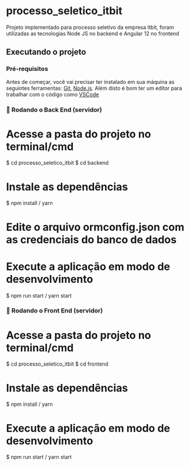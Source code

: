 # processo_seletico_itbit
<p>Projeto implementado para processo seletivo da empresa Itbit, foram utilizadas as tecnologias Node JS no backend e Angular 12 no frontend</p>

## Executando o projeto

### Pré-requisitos

Antes de começar, você vai precisar ter instalado em sua máquina as seguintes ferramentas:
[Git](https://git-scm.com), [Node.js](https://nodejs.org/en/). 
Além disto é bom ter um editor para trabalhar com o código como [VSCode](https://code.visualstudio.com/)

### 🎲 Rodando o Back End (servidor)

# Acesse a pasta do projeto no terminal/cmd
$ cd processo_seletico_itbit
$ cd backend

# Instale as dependências
$ npm install / yarn

# Edite o arquivo ormconfig.json com as credenciais do banco de dados

# Execute a aplicação em modo de desenvolvimento
$ npm run start / yarn start

### 🎲 Rodando o Front End (servidor)

# Acesse a pasta do projeto no terminal/cmd
$ cd processo_seletico_itbit
$ cd frontend

# Instale as dependências
$ npm install / yarn

# Execute a aplicação em modo de desenvolvimento
$ npm run start / yarn start

